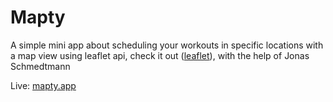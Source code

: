 # Mapty

A simple mini app about scheduling your workouts in specific locations with a map view using leaflet api, check it out ([leaflet](https://leafletjs.com)), with the help of Jonas Schmedtmann

Live: [mapty.app](https://mapty-abdomohamad.netlify.app)
